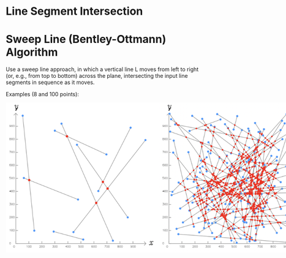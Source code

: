 # Line Segment Intersection


# Sweep Line (Bentley-Ottmann) Algorithm

Use a sweep line approach, in which a vertical line L moves from left to right (or, e.g., from top to bottom) across the plane, intersecting the input line segments in sequence as it moves.

Examples (8 and 100 points):


<p style="display: flex; justify-content: space-around ;">

  <img src="https://raw.githubusercontent.com/bmzare/Computational-Geometry/main/3.%20Line%20Segment%20Intersection/Sweep%20Line%20Algorithm/asset/Sweep-Line-1.png" style="width: 400px;" alt="Image 1">
  <img src="https://raw.githubusercontent.com/bmzare/Computational-Geometry/main/3.%20Line%20Segment%20Intersection/Sweep%20Line%20Algorithm/asset/Sweep-Line-2.png" style="width: 400px;" alt="Image 2">
</p>